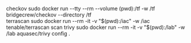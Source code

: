 checkov sudo docker run --tty --rm --volume (pwd):/tf -w /tf bridgecrew/checkov --directory /tf    
terrascan sudo docker run --rm -it -v "$(pwd):/iac" -w /iac tenable/terrascan scan           
trivy sudo docker run --rm -it -v "$(pwd):/lab" -w /lab aquasec/trivy config . 


